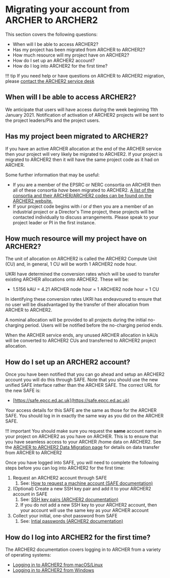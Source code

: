 # Migrating your account from ARCHER to ARCHER2

This section covers the following questions:

  - When will I be able to access ARCHER2?
  - Has my project has been migrated from ARCHER to ARCHER2?
  - How much resource will my project have on ARCHER2?
  - How do I set up an ARCHER2 account?
  - How do I log into ARCHER2 for the first time?

!!! tip
    If you need help or have questions on ARCHER to ARCHER2 migration, 
    please [contact the ARCHER2 service desk](https://www.archer2.ac.uk/support-access/servicedesk.html)

## When will I be able to access ARCHER2?

We anticipate that users will have access during the week beginning 11th January 2021. Notification of activation of ARCHER2 projects will be sent to the project leaders/PIs and the project users. 

## Has my project been migrated to ARCHER2?

If you have an active ARCHER allocation at the end of the ARCHER service
then your project will very likely be migrated to ARCHER2. If your project
is migrated to ARCHER2 then it will have the same project code as it had
on ARCHER.

Some further information that may be useful:

   - If you are a member of the EPSRC or NERC consortia on ARCHER then
     all of these consortia *have* been migrated to ARCHER2.
     [A list of the consortia and their ARCHER/ARCHER2 codes can be found on the ARCHER2 website.](https://www.archer2.ac.uk/research/consortia/)
   - If your project code begins with *i* or *d* then you are a member
     of an industrial project or a Director's Time project, these
     projects will be contacted individually to discuss arrangements.
     Please speak to your project leader or PI in the first instance.

## How much resource will my project have on ARCHER2?

The unit of allocation on ARCHER2 is called the ARCHER2 Compute Unit (CU)
and, in general, 1 CU will be worth 1 ARCHER2 node hour.

UKRI have determined the conversion rates which will be used to transfer
existing ARCHER allocations onto ARCHER2. These will be: 

   - 1.5156 kAU = 4.21 ARCHER node hour = 1 ARCHER2 node hour = 1 CU

In identifying these conversion rates UKRI has endeavoured to ensure that
no user will be disadvantaged by the transfer of their allocation from
ARCHER to ARCHER2.

A nominal allocation will be provided to all projects during the initial
no-charging period. Users will be notified before the no-charging period ends.

When the ARCHER service ends, any unused ARCHER allocation in kAUs will be
converted to ARCHER2 CUs and transferred to ARCHER2 project allocation.

## How do I set up an ARCHER2 account?

Once you have been notified that you can go ahead and setup an ARCHER2 
account you will do this through SAFE. Note that you should use the new
unified SAFE interface rather than the ARCHER SAFE. The correct URL for
the new SAFE is:

   - [https://safe.epcc.ed.ac.uk](https://safe.epcc.ed.ac.uk)

Your access details for this SAFE are the same as those for the ARCHER
SAFE. You should log in in exactly the same way as you did on the 
ARCHER SAFE.

!!! important
    You should make sure you request the **same** account name in your
    project on ARCHER2 as you have on ARCHER. This is to ensure that
    you have seamless access to your ARCHER /home data on ARCHER2. See
    the [ARCHER to ARCHER2 Data Migration page](data-migration.md) for
    details on data transfer from ARCHER to ARCHER2

Once you have logged into SAFE, you will need to complete the following
steps before you can log into ARCHER2 for the first time:

   1. Request an ARCHER2 account through SAFE
      1. See: [How to request a machine account (SAFE documentation)](https://epcced.github.io/safe-docs/safe-for-users/#how-to-request-a-machine-account)
   2. (Optional) Create a new SSH key pair and add it to your ARCHER2 account in SAFE
      1. See: [SSH key pairs (ARCHER2 documentation)](https://docs.archer2.ac.uk/user-guide/connecting/#ssh-key-pairs)
      2. If you do not add a new SSH key to your ARCHER2 account, then
         your account will use the same key as your ARCHER account
   3. Collect your initial, one-shot password from SAFE
      1. See: [Intial passwords (ARCHER2 documentation)](https://docs.archer2.ac.uk/user-guide/connecting/#initial-passwords)

## How do I log into ARCHER2 for the first time?

The ARCHER2 documentation covers logging in to ARCHER from a variety
of operating systems:

   - [Logging in to ARCHER2 from macOS/Linux](https://docs.archer2.ac.uk/user-guide/connecting/#logging-in-from-linux-and-macos)
   - [Logging in to ARCHER2 from Windows](https://docs.archer2.ac.uk/user-guide/connecting/#logging-in-from-windows-using-mobaxterm)
